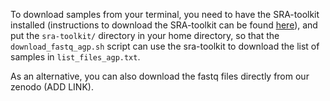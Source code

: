 To download samples from your terminal, you need to have the SRA-toolkit installed (instructions to download the SRA-toolkit can be found [here](https://github.com/ncbi/sra-tools/wiki/)), and put the `sra-toolkit/` directory in your home directory, so that the `download_fastq_agp.sh` script can use the sra-toolkit to download the list of samples in `list_files_agp.txt`.

As an alternative, you can also download the fastq files directly from our zenodo (ADD LINK).